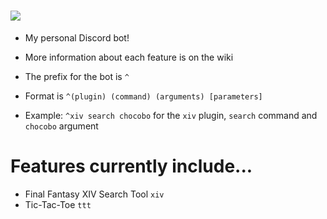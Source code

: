 # ![](https://i.imgur.com/RjYXxlX.png)
 
* My personal Discord bot!
* More information about each feature is on the wiki

* The prefix for the bot is `^`
* Format is `^(plugin) (command) (arguments) [parameters]`
* Example: `^xiv search chocobo` for the `xiv` plugin, `search` command and `chocobo` argument

# Features currently include...
* Final Fantasy XIV Search Tool `xiv`
* Tic-Tac-Toe `ttt`
